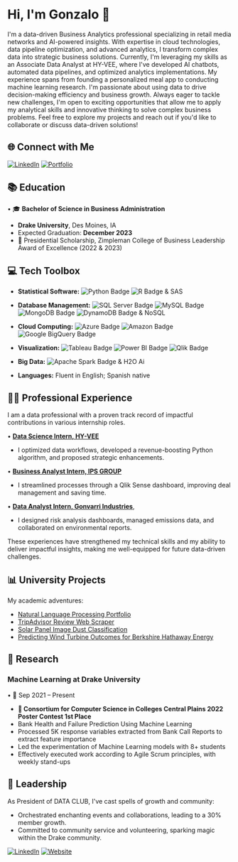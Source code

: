 # Hi, I'm Gonzalo 👋

I'm a data-driven Business Analytics professional specializing in retail media networks and AI-powered insights. With expertise in cloud technologies, data pipeline optimization, and advanced analytics, I transform complex data into strategic business solutions.
Currently, I'm leveraging my skills as an Associate Data Analyst at HY-VEE, where I've developed AI chatbots, automated data pipelines, and optimized analytics implementations. My experience spans from founding a personalized meal app to conducting machine learning research.
I'm passionate about using data to drive decision-making efficiency and business growth. Always eager to tackle new challenges, I'm open to exciting opportunities that allow me to apply my analytical skills and innovative thinking to solve complex business problems.
Feel free to explore my projects and reach out if you'd like to collaborate or discuss data-driven solutions!

## 🌐 Connect with Me

[![LinkedIn](https://img.shields.io/badge/LinkedIn-Connect-blue?style=for-the-badge&logo=linkedin)](https://www.linkedin.com/in/gonzalo-valdenebro-035392157/)           [![Portfolio](https://img.shields.io/badge/Portfolio-Visit-ff69b4?style=for-the-badge&logo=google-chrome)](https://sites.google.com/view/gonzalo-valdenebro/home)

## 📚 Education

• 🎓 **Bachelor of Science in Business Administration**
  - **Drake University**, Des Moines, IA
  - Expected Graduation: **December 2023**
  - 🏅 Presidential Scholarship, Zimpleman College of Business Leadership Award of Excellence (2022 & 2023)

## 💻 Tech Toolbox

- **Statistical Software:** ![Python Badge](https://img.shields.io/badge/Python-%233776AB?style=flat&logo=python&logoColor=white) ![R Badge](https://img.shields.io/badge/R-%23276DC3?style=flat&logo=R&logoColor=white) &  SAS
- **Database Management:** ![SQL Server Badge](https://img.shields.io/badge/SQL%20Server-%23CC2927?style=flat&logo=microsoft-sql-server&logoColor=white) ![MySQL Badge](https://img.shields.io/badge/MySQL-%234479A1?style=flat&logo=mysql&logoColor=white) ![MongoDB Badge](https://img.shields.io/badge/MongoDB-%2347A248?style=flat&logo=mongodb&logoColor=white) ![DynamoDB Badge](https://img.shields.io/badge/DynamoDB-%234053D6?style=flat&logo=amazon-dynamodb&logoColor=white) & NoSQL

- **Cloud Computing:** ![Azure Badge](https://img.shields.io/badge/Azure-%230078D4?style=flat&logo=microsoft-azure&logoColor=white) ![Amazon Badge](https://img.shields.io/badge/Amazon-%23232F3E?style=flat&logo=amazon&logoColor=white) ![Google BigQuery Badge](https://img.shields.io/badge/Google%20BigQuery-%23669DF6?style=flat&logo=google-cloud&logoColor=white)

- **Visualization:** ![Tableau Badge](https://img.shields.io/badge/Tableau-%23E97627?style=flat&logo=tableau&logoColor=white)
![Power BI Badge](https://img.shields.io/badge/Power%20BI-%23F2C811?style=flat&logo=power-bi&logoColor=black)
![Qlik Badge](https://img.shields.io/badge/Qlik-%23009848?style=flat&logo=qlik&logoColor=white)
- **Big Data:** ![Apache Spark Badge](https://img.shields.io/badge/Apache%20Spark-%23E25A1C?style=flat&logo=apache-spark&logoColor=white)
 & H2O Ai
- **Languages:** Fluent in English; Spanish native


## 👨‍💼 Professional Experience

I am a data professional with a proven track record of impactful contributions in various internship roles.

• **[Data Science Intern, HY-VEE](https://sites.google.com/d/185JFTGI6dKBHoIgy86Nrrn3KyNdDj55Q/p/1JP5rQLdW1SgI6cHVirWKVrrGF_laRfsF/edit?authuser=1)**
- I optimized data workflows, developed a revenue-boosting Python algorithm, and proposed strategic enhancements.

• **[Business Analyst Intern, IPS GROUP](https://sites.google.com/d/185JFTGI6dKBHoIgy86Nrrn3KyNdDj55Q/p/1NGu1jWm7zG-zszfM0uZmChwsfr-ytjzg/edit?authuser=1)**
- I streamlined processes through a Qlik Sense dashboard, improving deal management and saving time.

• **[Data Analyst Intern, Gonvarri Industries](https://sites.google.com/d/185JFTGI6dKBHoIgy86Nrrn3KyNdDj55Q/p/1NGu1jWm7zG-zszfM0uZmChwsfr-ytjzg/edit?authuser=1)**, 
- I designed risk analysis dashboards, managed emissions data, and collaborated on environmental reports.

These experiences have strengthened my technical skills and my ability to deliver impactful insights, making me well-equipped for future data-driven challenges.

## 📊 University Projects

My academic adventures:

- [Natural Language Processing Portfolio](https://github.com/gonzalovaldenebro/NaturalLanguageProcessing-Portfolio)
- [TripAdvisor Review Web Scraper](https://github.com/gonzalovaldenebro/TripAdvisorReviewsWebScrapper)
- [Solar Panel Image Dust Classification](https://github.com/gonzalovaldenebro/Solar_Pannel_Dust_Classification)
- [Predicting Wind Turbine Outcomes for Berkshire Hathaway Energy](https://github.com/gonzalovaldenebro/DataAnalyticsCapstone)

## 🌌 Research 
### Machine Learning at Drake University
• 📅 Sep 2021 – Present
-  **🏅 Consortium for Computer Science in Colleges Central Plains 2022 Poster Contest 1st Place** 
- Bank Health and Failure Prediction Using Machine Learning
- Processed 5K response variables extracted from Bank Call Reports to extract feature importance
- Led the experimentation of Machine Learning models with 8+ students
- Effectively executed work according to Agile Scrum principles, with weekly stand-ups

## 👥 Leadership
As President of DATA CLUB, I've cast spells of growth and community:

- Orchestrated enchanting events and collaborations, leading to a 30% member growth.
- Committed to community service and volunteering, sparking magic within the Drake community.


[![LinkedIn](https://img.shields.io/badge/LinkedIn-Connect-blue?style=for-the-badge&logo=linkedin)](https://www.linkedin.com/in/gonzalo-valdenebro-035392157/)           [![Website](https://img.shields.io/badge/Website-Visit-ff69b4?style=for-the-badge&logo=google-chrome)](https://sites.google.com/view/gonzalo-valdenebro/home)

